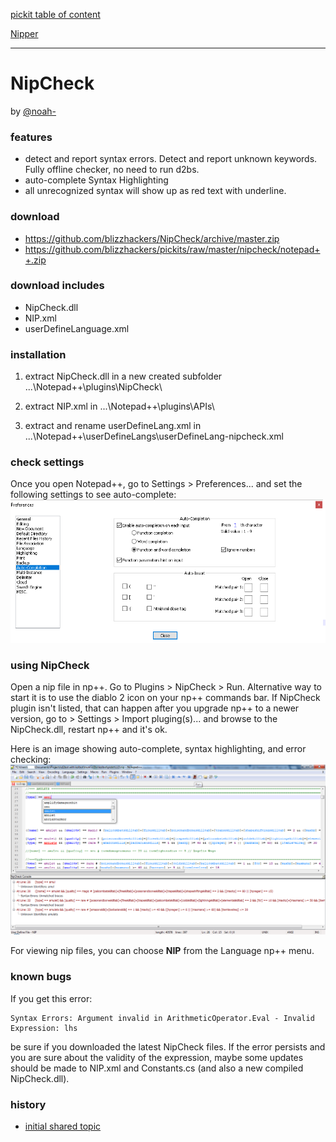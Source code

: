 [pickit table of content](https://github.com/blizzhackers/pickits/#pickits)

[Nipper](https://github.com/blizzhackers/pickits/nipper/readme.md)

---

# NipCheck
by [@noah-](https://github.com/noah-)

### features

* detect and report syntax errors. Detect and report unknown keywords. Fully offline checker, no need to run d2bs.
* auto-complete Syntax Highlighting
* all unrecognized syntax will show up as red text with underline.

### download

* <https://github.com/blizzhackers/NipCheck/archive/master.zip>
* <https://github.com/blizzhackers/pickits/raw/master/nipcheck/notepad++.zip>

### download includes

* NipCheck.dll
* NIP.xml
* userDefineLanguage.xml

### installation

1. extract NipCheck.dll in a new created subfolder ...\Notepad++\plugins\NipCheck\

1. extract NIP.xml in ...\Notepad++\plugins\APIs\

1. extract and rename userDefineLang.xml in ...\Notepad++\userDefineLangs\userDefineLang-nipcheck.xml

### check settings

Once you open Notepad++, go to Settings > Preferences... and set the following settings to see auto-complete:
![nipcheck1](assets/nipcheck1.png)

### using NipCheck

Open a nip file in np++. Go to Plugins > NipCheck > Run. Alternative way to start it is to use the diablo 2 icon on your np++ commands bar.
If NipCheck plugin isn't listed, that can happen after you upgrade np++ to a newer version, go to > Settings > Import pluging(s)... and browse to the NipCheck.dll, restart np++ and it's ok.

Here is an image showing auto-complete, syntax highlighting, and error checking:
![nipcheck2](assets/nipcheck2.png)

For viewing nip files, you can choose **NIP** from the Language np++ menu.

### known bugs

If you get this error:
```
Syntax Errors: Argument invalid in ArithmeticOperator.Eval - Invalid Expression: lhs
```
be sure if you downloaded the latest NipCheck files. 
If the error persists and you are sure about the validity of the expression, maybe some updates should be made to NIP.xml and Constants.cs (and also a new compiled NipCheck.dll).

### history

* [initial shared topic](https://web.archive.org/web/20180324041959/http://www.blizzhackers.cc:80/viewtopic.php?f=182&t=495129)
